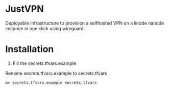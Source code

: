 # JustVPN

Deployable infrastructure to provision a selfhosted VPN on a linode nanode instance in one click using wireguard.

# Installation

1) Fill the secrets.tfvars.example

Rename secrets.tfvars.example to secrets.tfvars
```
mv secrets.tfvars.example secrets.tfvars
```

